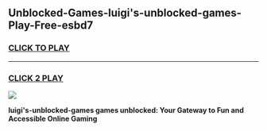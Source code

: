 
## Unblocked-Games-luigi's-unblocked-games-Play-Free-esbd7
<h3>
<a href="https://premium76.site?title=luigi's-unblocked-games&ref=23A">CLICK TO PLAY</a></h3>
<hr>

<h3>
<a href="https://premium76.site?title=luigi's-unblocked-games&ref=23A">CLICK 2 PLAY</a>
  
</h3>

<a href="https://premium76.site?title=luigi's-unblocked-games&ref=23A"><img src="https://clearcache.store/games.png"></a>


**luigi's-unblocked-games games unblocked: Your Gateway to Fun and Accessible Online Gaming**
